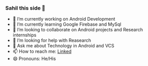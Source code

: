 ### Sahil this side 👋


- 🔭 I’m currently working on Android Development
- 🌱 I’m currently learning Google Firebase and MySql
- 👯 I’m looking to collaborate on Android projects and Research internships
- 🤔 I’m looking for help with Reasearch
- 💬 Ask me about Technology in Android and VCS
- 📫 How to reach me: [Linked](https://www.linkedin.com/in/sahil-hemnani-8084b41a6/)
- 😄 Pronouns: He/His

